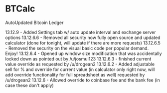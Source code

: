 BTCalc
======

AutoUpdated Bitcoin Ledger

13.12.9 - Added Settings tab w/ auto update interval and exchange server options
13.12.6.6 - Removed all security now fully open source and updated calculator (done for tonight, will update if there are more requests)
13.12.6.5 - Removed the security on the visual basic code per popular demand. Enjoy!
13.12.6.4 - Opened up window size modification that was accidentally locked down as pointed out by /u/josmul123
13.12.6.3 - finished current value override as requested by /u/drogean2
13.12.6.2 - Added adjustable sell for % and override for current value (in calculator only right now, will add override functionality for full spreadsheet as well) requested by /u/drogean2
13.12.6 - Allowed override to coinbase fee and the bank fee (in case these don't apply)

